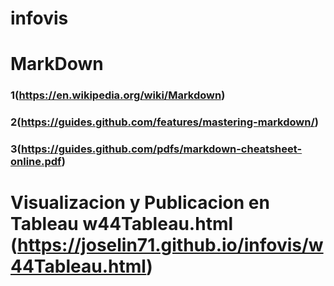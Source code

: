 # infovis
# MarkDown
### 1(https://en.wikipedia.org/wiki/Markdown)
### 2(https://guides.github.com/features/mastering-markdown/)
### 3(https://guides.github.com/pdfs/markdown-cheatsheet-online.pdf)
# Visualizacion y Publicacion en Tableau w44Tableau.html (https://joselin71.github.io/infovis/w44Tableau.html)
